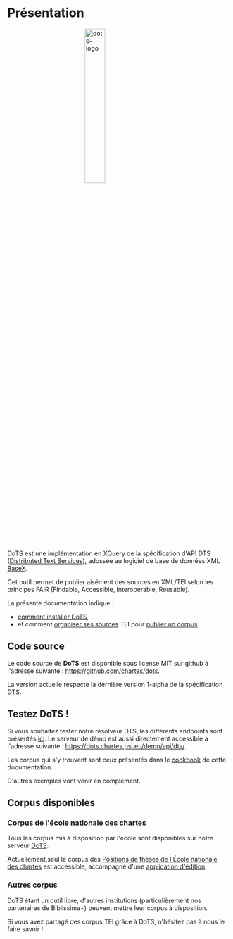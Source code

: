 # Présentation

<img src="./assets/dots-logo-retro.drawio.svg" alt="dots-logo" width="30%" style="display: block; margin: 0 auto;">

DoTS est une implémentation en XQuery de la spécification d'API DTS (<a href="https://distributed-text-services.github.io/specifications/" target="_blank">Distributed Text Services</a>), adossée au logiciel de base de données XML <a href="https://basex.org/" target="_blank">BaseX</a>.

Cet outil permet de publier aisément des sources en XML/TEI selon les principes FAIR (Findable, Accessible, Interoperable, Reusable).

La présente documentation indique :

- [comment installer DoTS](installation.md),
- et comment [organiser ses sources](dots-project-folder.md) TEI pour [publier un corpus](publishing-workflow.md).

## Code source

Le code source de **DoTS** est disponible sous license MIT sur github à l'adresse suivante : <a href="https://github.com/chartes/dots" target="_blank">https://github.com/chartes/dots</a>.

La version actuelle respecte la dernière version 1-alpha de la spécification DTS.

## Testez DoTS !

Si vous souhaitez tester notre résolveur DTS, les différents endpoints sont présentés [ici](api.md). 
Le serveur de démo est aussi directement accessible à l'adresse suivante : <a href="https://dots.chartes.psl.eu/demo/api/dts/" target="_blank">https://dots.chartes.psl.eu/demo/api/dts/</a>.

Les corpus qui s'y trouvent sont ceux présentés dans le [cookbook](cookbook/index.md) de cette documentation.

D'autres exemples vont venir en complément.

## Corpus disponibles

### Corpus de l'école nationale des chartes

Tous les corpus mis à disposition par l'école sont disponibles sur notre serveur <a href="https://dots.chartes.psl.eu/api/dts/collection" target="_blank">DoTS</a>.

Actuellement,seul le corpus des <a href="https://dots.chartes.psl.eu/api/dts/collection?id=ENCPOS" target="_blank">Positions de thèses de l'École nationale des chartes</a> est accessible, accompagné d'une <a href="https://theses.chartes.psl.eu/" target="_blank">application d'édition</a>. 

### Autres corpus

DoTS étant un outil libre, d'autres institutions (particulièrement nos partenaires de Biblissima+) peuvent mettre leur corpus à disposition.

Si vous avez partagé des corpus TEI grâce à DoTS, n'hésitez pas à nous le faire savoir !